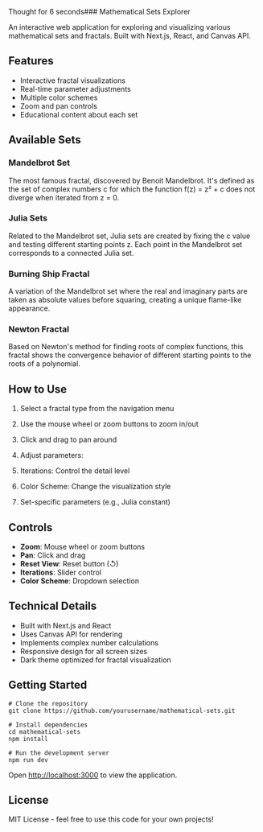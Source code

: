 Thought for 6 seconds### Mathematical Sets Explorer





An interactive web application for exploring and visualizing various mathematical sets and fractals. Built with Next.js, React, and Canvas API.

## Features

- Interactive fractal visualizations
- Real-time parameter adjustments
- Multiple color schemes
- Zoom and pan controls
- Educational content about each set


## Available Sets

### Mandelbrot Set




The most famous fractal, discovered by Benoit Mandelbrot. It's defined as the set of complex numbers c for which the function f(z) = z² + c does not diverge when iterated from z = 0.

### Julia Sets




Related to the Mandelbrot set, Julia sets are created by fixing the c value and testing different starting points z. Each point in the Mandelbrot set corresponds to a connected Julia set.

### Burning Ship Fractal




A variation of the Mandelbrot set where the real and imaginary parts are taken as absolute values before squaring, creating a unique flame-like appearance.

### Newton Fractal




Based on Newton's method for finding roots of complex functions, this fractal shows the convergence behavior of different starting points to the roots of a polynomial.

## How to Use

1. Select a fractal type from the navigation menu
2. Use the mouse wheel or zoom buttons to zoom in/out
3. Click and drag to pan around
4. Adjust parameters:

1. Iterations: Control the detail level
2. Color Scheme: Change the visualization style
3. Set-specific parameters (e.g., Julia constant)





## Controls

- **Zoom**: Mouse wheel or zoom buttons
- **Pan**: Click and drag
- **Reset View**: Reset button (↺)
- **Iterations**: Slider control
- **Color Scheme**: Dropdown selection


## Technical Details

- Built with Next.js and React
- Uses Canvas API for rendering
- Implements complex number calculations
- Responsive design for all screen sizes
- Dark theme optimized for fractal visualization


## Getting Started

```shellscript
# Clone the repository
git clone https://github.com/yourusername/mathematical-sets.git

# Install dependencies
cd mathematical-sets
npm install

# Run the development server
npm run dev
```

Open [http://localhost:3000](http://localhost:3000) to view the application.

## License

MIT License - feel free to use this code for your own projects!

